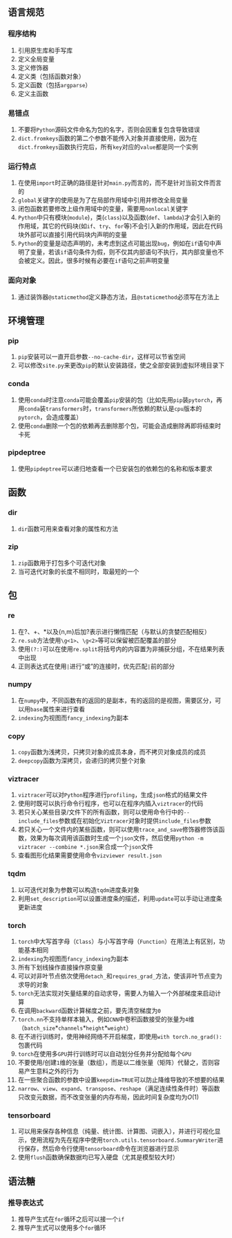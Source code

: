 语言规范
--------

### 程序结构

1.  引用原生库和手写库
2.  定义全局变量
3.  定义修饰器
4.  定义类（包括函数对象）
5.  定义函数（包括`argparse`）
6.  定义主函数

### 易错点

1.  不要将`Python`源码文件命名为包的名字，否则会因重复包含导致错误
2.  `dict.fromkeys`函数的第二个参数不能传入对象并直接使用，因为在`dict.fromkeys`函数执行完后，所有`key`对应的`value`都是同一个实例

### 运行特点

1.  在使用`import`时正确的路径是针对`main.py`而言的，而不是针对当前文件而言的
2.  `global`关键字的使用是为了在局部作用域中引用并修改全局变量
3.  闭包函数若要修改上级作用域中的变量，需要用`nonlocal`关键字
4.  `Python`中只有模块(`module`)，类(`class`)以及函数(`def`、`lambda`)才会引入新的作用域，其它的代码块(如`if`、`try`、`for`等)不会引入新的作用域，因此在代码块外部可以直接引用代码块内声明的变量
5.  `Python`的变量是动态声明的，未考虑到这点可能出现`bug`，例如在`if`语句中声明了变量，若该`if`语句条件为假，则不仅其内部语句不执行，其内部变量也不会被定义。因此，很多时候有必要在`if`语句之前声明变量

### 面向对象

1. 通过装饰器`@staticmethod`定义静态方法，且`@staticmethod`必须写在方法上

环境管理
--------

### pip

1. `pip`安装可以一直开启参数`--no-cache-dir`，这样可以节省空间
2. 可以修改`site.py`来更改`pip`的默认安装路径，使之全部安装到虚拟环境目录下

### conda

1. 使用`conda`时注意`conda`可能会覆盖`pip`安装的包（比如先用`pip`装`pytorch`，再用`conda`装`transformers`时，`transformers`所依赖的默认是`cpu`版本的`pytorch`，会造成覆盖）
2. 使用`conda`删除一个包的依赖再去删除那个包，可能会造成删除再即将结束时卡死

### pipdeptree

1. 使用`pipdeptree`可以递归地查看一个已安装包的依赖包的名称和版本要求

函数
--------

### dir

1. `dir`函数可用来查看对象的属性和方法

### zip

1. `zip`函数用于打包多个可迭代对象
2. 当可迭代对象的长度不相同时，取最短的一个

包
--------

### re

1.  在?、+、\*以及{n,m}后加?表示进行懒惰匹配（与默认的贪婪匹配相反）
2.  `re.sub`方法使用`\g<1>`、`\g<2>`等可以保留被匹配覆盖的部分
3.  使用`(?:)`可以在使用`re.split`将括号内的内容置为非捕获分组，不在结果列表中出现
4.  正则表达式在使用`|`进行“或”的连接时，优先匹配`|`前的部分

### numpy

1.  在`numpy`中，不同函数有的返回的是副本，有的返回的是视图，需要区分，可以用`base`属性来进行查看
2.  `indexing`为视图而`fancy_indexing`为副本

### copy

1. `copy`函数为浅拷贝，只拷贝对象的成员本身，而不拷贝对象成员的成员
2. `deepcopy`函数为深拷贝，会递归的拷贝整个对象

### viztracer

1. `viztracer`可以对`Python`程序进行`profiling`，生成`json`格式的结果文件
2. 使用时既可以执行命令行程序，也可以在程序内插入`viztracer`的代码
3. 若只关心某些目录/文件下的所有函数，则可以使用命令行中的`--include_files`参数或在初始化`Viztracer`对象时提供`include_files`参数
4. 若只关心一个文件内的某些函数，则可以使用`trace_and_save`修饰器修饰该函数，效果为每次调用该函数时生成一个`json`文件，然后使用`python -m viztracer --combine *.json`来合成一个`json`文件
5. 查看图形化结果需要使用命令`vizviewer result.json`

### tqdm

1. 以可迭代对象为参数可以构造`tqdm`进度条对象
2. 利用`set_description`可以设置进度条的描述，利用`update`可以手动让进度条更新进度

### torch

1.  `torch`中大写首字母（`Class`）与小写首字母（`Function`）在用法上有区别，功能基本相同
2.  `indexing`为视图而`fancy_indexing`为副本
3.  所有下划线操作直接操作原变量
4.  可以对非叶节点依次使用`detach_`和`requires_grad_`方法，使该非叶节点变为求导的对象
5.  `torch`无法实现对矢量结果的自动求导，需要人为输入一个外部梯度来启动计算
6.  在调用`backward`函数计算梯度之前，要先清空梯度为`0`
7.  `torch.nn`不支持单样本输入，例如`CNN`中卷积函数接受的张量为`4`维（`batch_size`\*`channels`\*`height`\*`weight`）
8.  在不进行训练时，使用神经网络不开启梯度，即使用`with torch.no_grad():`包裹代码
9.  `torch`在使用多`GPU`并行训练时可以自动划分任务并分配给每个`GPU`
10.  不要使用/创建`1`维的张量（数组），而是以二维张量（矩阵）代替之，否则容易产生意料之外的行为
11.  在一些聚合函数的参数中设置`keepdim=TRUE`可以防止降维导致的不想要的结果
12.  `narrow`、`view`、`expand`、`transpose`、`reshape`（满足连续性条件时）等函数只改变元数据，而不改变张量的内存布局，因此时间复杂度均为$O(1)$

### tensorboard

1. 可以用来保存各种信息（纯量、统计图、计算图、词嵌入），并进行可视化显示，使用流程为先在程序中使用`torch.utils.tensorboard.SummaryWriter`进行保存，然后命令行使用`tensorboard`命令在浏览器进行显示
1. 使用`flush`函数确保数据均已写入硬盘（尤其是模型较大时）

语法糖
--------

### 推导表达式

1.  推导产生式在`for`循环之后可以接一个`if`
2.  推导产生式可以使用多个`for`循环